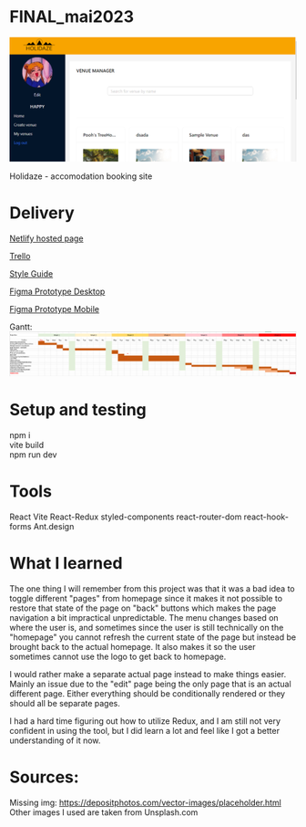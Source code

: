 # FINAL_mai2023

![header](./HeaderReadme/header1.png "Header" )  

Holidaze - accomodation booking site

# Delivery


[Netlify hosted page](https://holidaze-moami.netlify.app/) 

[Trello](https://trello.com/invite/b/59Le7GbB/ATTI219558ad0fd21d93d64637a41cdca09eB84FA9D0/holidaze) 

[Style Guide](https://www.figma.com/file/kr6CymBQ4jGtg5hxFaXoWT/Holidaze-Exam-Final?type=design&node-id=101%3A276&t=Y56DNKw17CXhhvmx-1)


[Figma Prototype Desktop](https://www.figma.com/file/kr6CymBQ4jGtg5hxFaXoWT/Holidaze-Exam-Final?type=design&node-id=1%3A130&t=Y56DNKw17CXhhvmx-1)

[Figma Prototype Mobile](https://www.figma.com/file/kr6CymBQ4jGtg5hxFaXoWT/Holidaze-Exam-Final?type=design&node-id=1%3A131&t=GSee9w8aJ2FGaSsg-1)

Gantt:
![header](./HeaderReadme/Gantt.png "Gantt" )  

# Setup and testing

npm i  
vite build  
npm run dev

# Tools

React
Vite
React-Redux
styled-components
react-router-dom
react-hook-forms
Ant.design

# What I learned

The one thing I will remember from this project was that it was a bad idea to toggle different "pages" from homepage since it makes it not possible to restore that state of the page on "back" buttons which makes the page navigation a bit impractical unpredictable.
The menu changes based on where the user is, and sometimes since the user is still technically on the "homepage" you cannot refresh the current state of the page but instead be brought back to the actual homepage. It also makes it so the user sometimes cannot use the logo to get back to homepage. 

I would rather make a separate actual page instead to make things easier. Mainly an issue due to the "edit" page being the only page that is an actual different page. Either everything should be conditionally rendered or they should all be separate pages.

I had a hard time figuring out how to utilize Redux, and I am still not very confident in using the tool, but I did learn a lot and feel like I got a better understanding of it now.

# Sources:

Missing img: https://depositphotos.com/vector-images/placeholder.html
Other images I used are taken from Unsplash.com

